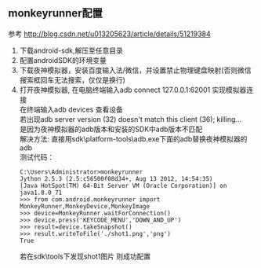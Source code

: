 ## monkeyrunner配置
参考 http://blog.csdn.net/u013205623/article/details/51219384
1) 下载android-sdk,解压至任意目录
2) 配置androidSDK的环境变量
3) 下载夜神模拟器，安装百度输入法/微信，并设置禁止物理键盘映射(否则微信搜索框回车无法搜索，仅仅是换行)
4) 打开夜神模拟器, 在电脑终端输入adb connect 127.0.0.1:62001 实现模拟器连接\
    在终端输入adb devices 查看设备\
   若出现adb server version (32) doesn't match this client (36); killing...\
   是因为夜神模拟器的adb版本和安装的SDK中adb版本不匹配\
   解决方法: 直接用sdk\platform-tools\adb.exe下面的adb替换夜神模拟器的adb\
    测试代码：
    ```
    C:\Users\Administrator>monkeyrunner
    Jython 2.5.3 (2.5:c56500f08d34+, Aug 13 2012, 14:54:35)
    [Java HotSpot(TM) 64-Bit Server VM (Oracle Corporation)] on java1.8.0_71
    >>> from com.android.monkeyrunner import MonkeyRunner,MonkeyDevice,MonkeyImage
    >>> device=MonkeyRunner.waitForConnection()
    >>> device.press('KEYCODE_MENU','DOWN_AND_UP')
    >>> result=device.takeSnapshot()
    >>> result.writeToFile('./shot1.png','png')
    True
    ```
    若在sdk\tools下发现shot1图片  则成功配置
